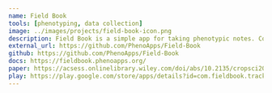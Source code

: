 ```yaml
---
name: Field Book
tools: [phenotyping, data collection]
image: ../images/projects/field-book-icon.png
description: Field Book is a simple app for taking phenotypic notes. Collecting data in the field has traditionally been a laborious process requiring writing notes by hand followed by transcription. Field Book was created to replace paper field books and to enable increased collection speed with greater data integrity.
external_url: https://github.com/PhenoApps/Field-Book
github: https://github.com/PhenoApps/Field-Book
docs: https://fieldbook.phenoapps.org/
paper: https://acsess.onlinelibrary.wiley.com/doi/abs/10.2135/cropsci2013.08.0579
play: https://play.google.com/store/apps/details?id=com.fieldbook.tracker
---
```

